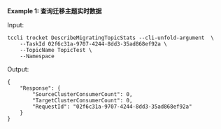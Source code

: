 **Example 1: 查询迁移主题实时数据**



Input: 

```
tccli trocket DescribeMigratingTopicStats --cli-unfold-argument  \
    --TaskId 02f6c31a-9707-4244-8dd3-35ad868ef92a \
    --TopicName TopicTest \
    --Namespace 
```

Output: 
```
{
    "Response": {
        "SourceClusterConsumerCount": 0,
        "TargetClusterConsumerCount": 0,
        "RequestId": "02f6c31a-9707-4244-8dd3-35ad868ef92a"
    }
}
```

